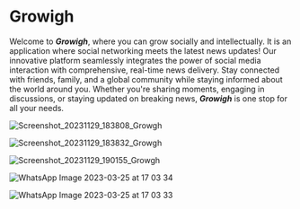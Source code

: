 # Growigh
Welcome to ***Growigh***, where you can grow socially and intellectually. It is an application where social networking meets the latest news updates!
Our innovative platform seamlessly integrates the power of social media interaction with comprehensive, real-time news delivery. 
Stay connected with friends, family, and a global community while staying informed about the world around you.
Whether you're sharing moments, engaging in discussions, or staying updated on breaking news,
***Growigh*** is one stop for all your needs.



![Screenshot_20231129_183808_Growgh](https://github.com/obaidaaman/Growigh/assets/128614443/464c29c9-6257-41de-b82e-662eda509605)


![Screenshot_20231129_183832_Growgh](https://github.com/obaidaaman/Growigh/assets/128614443/67ae5086-77cb-4de1-9e61-45ae569f0dc7)


![Screenshot_20231129_190155_Growgh](https://github.com/obaidaaman/Growigh/assets/128614443/43a2555f-d2ce-49a5-9d2f-881f873c3f40)

![WhatsApp Image 2023-03-25 at 17 03 34](https://user-images.githubusercontent.com/128614443/227715116-c486e1b6-34b1-4be1-a164-e784faaea8dc.jpg)

![WhatsApp Image 2023-03-25 at 17 03 33](https://user-images.githubusercontent.com/128614443/227715174-cd3ab37e-02c9-48ad-aa49-f288c1ea700b.jpg)
